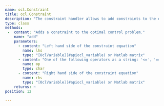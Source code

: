 ```yaml
---
name: ocl.Constraint
title: ocl.Constraint
description: "The constraint handler allows to add constraints to the optimal control problem definition."
type: class
methods: 
 -  content: "Adds a constraint to the optimal control problem."
    name: "add"
    parameters: 
      - content: "Left hand side of the constraint equation"
        name: lhs
        type: "[OclVariable](#apiocl_variable) or Matlab matrix"
      - content: "One of the following operators as a string: '<=', '==', '>='"
        name: op
        type: char
      - content: "Right hand side of the constraint equation"
        name: rhs
        type: "[OclVariable](#apiocl_variable) or Matlab matrix"
    returns: ~
position: 12

---
```

